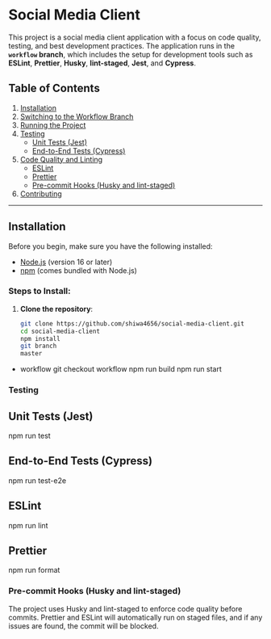 # Social Media Client

This project is a social media client application with a focus on code quality, testing, and best development practices. The application runs in the **`workflow` branch**, which includes the setup for development tools such as **ESLint**, **Prettier**, **Husky**, **lint-staged**, **Jest**, and **Cypress**.

## Table of Contents

1. [Installation](#installation)
2. [Switching to the Workflow Branch](#switching-to-the-workflow-branch)
3. [Running the Project](#running-the-project)
4. [Testing](#testing)
   - [Unit Tests (Jest)](#unit-tests-jest)
   - [End-to-End Tests (Cypress)](#end-to-end-tests-cypress)
5. [Code Quality and Linting](#code-quality-and-linting)
   - [ESLint](#ESLint)
   - [Prettier](#Prettier)
   - [Pre-commit Hooks (Husky and lint-staged)](#pre-commit-hooks-husky-and-lint-staged)
6. [Contributing](#contributing)

---

## Installation

Before you begin, make sure you have the following installed:

- [Node.js](https://nodejs.org/) (version 16 or later)
- [npm](https://www.npmjs.com/) (comes bundled with Node.js)

### Steps to Install:

1. **Clone the repository**:
   ```bash
   git clone https://github.com/shiwa4656/social-media-client.git
   cd social-media-client
   npm install
   git branch
   master
   ```

- workflow
  git checkout workflow
  npm run build
  npm run start

### Testing

## Unit Tests (Jest)

npm run test

## End-to-End Tests (Cypress)

npm run test-e2e

## ESLint

npm run lint

## Prettier

npm run format

### Pre-commit Hooks (Husky and lint-staged)

The project uses Husky and lint-staged to enforce code quality before commits. Prettier and ESLint will automatically run on staged files, and if any issues are found, the commit will be blocked.
